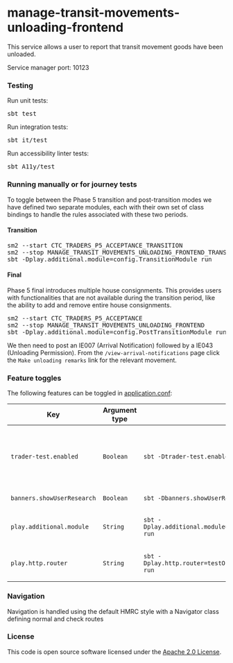 
# manage-transit-movements-unloading-frontend

This service allows a user to report that transit movement goods have been unloaded.

Service manager port: 10123

### Testing

Run unit tests:
<pre>sbt test</pre>
Run integration tests:
<pre>sbt it/test</pre>
Run accessibility linter tests:
<pre>sbt A11y/test</pre>

### Running manually or for journey tests

To toggle between the Phase 5 transition and post-transition modes we have defined two separate modules, each with their own set of class bindings to handle the rules associated with these two periods.

#### Transition
<pre>
sm2 --start CTC_TRADERS_P5_ACCEPTANCE_TRANSITION
sm2 --stop MANAGE_TRANSIT_MOVEMENTS_UNLOADING_FRONTEND_TRANSITION
sbt -Dplay.additional.module=config.TransitionModule run
</pre>

#### Final
Phase 5 final introduces multiple house consignments. This provides users with functionalities that are not available during the transition period, like the ability to add and remove entire house consignments.
<pre>
sm2 --start CTC_TRADERS_P5_ACCEPTANCE
sm2 --stop MANAGE_TRANSIT_MOVEMENTS_UNLOADING_FRONTEND
sbt -Dplay.additional.module=config.PostTransitionModule run
</pre>

We then need to post an IE007 (Arrival Notification) followed by a IE043 (Unloading Permission). From the `/view-arrival-notifications` page click the `Make unloading remarks` link for the relevant movement.
### Feature toggles

The following features can be toggled in [application.conf](conf/application.conf):

| Key                        | Argument type | sbt                                                            | Description                                                                                                                                                                                    |
|----------------------------|---------------|----------------------------------------------------------------|------------------------------------------------------------------------------------------------------------------------------------------------------------------------------------------------|
| `trader-test.enabled`      | `Boolean`     | `sbt -Dtrader-test.enabled=true run`                           | If enabled, this will override the behaviour of the "Is this page not working properly?" and "feedback" links. This is so we can receive feedback in the absence of Deskpro in `externaltest`. |
| `banners.showUserResearch` | `Boolean`     | `sbt -Dbanners.showUserResearch=true run`                      | Controls whether or not we show the user research banner.                                                                                                                                      |
| `play.additional.module`   | `String`      | `sbt -Dplay.additional.module=config.PostTransitionModule run` | Controls which module (TransitionModule or PostTransitionModule) we bind to the application at start-up.                                                                                       |
| `play.http.router`         | `String`      | `sbt -Dplay.http.router=testOnlyDoNotUseInAppConf.Routes run`  | Controls which router is used for the application, either `prod.Routes` or `testOnlyDoNotUseInAppConf.Routes`                                                                                  |

### Navigation

Navigation is handled using the default HMRC style with a Navigator class defining normal and check routes

### License

This code is open source software licensed under the [Apache 2.0 License]("http://www.apache.org/licenses/LICENSE-2.0.html").

